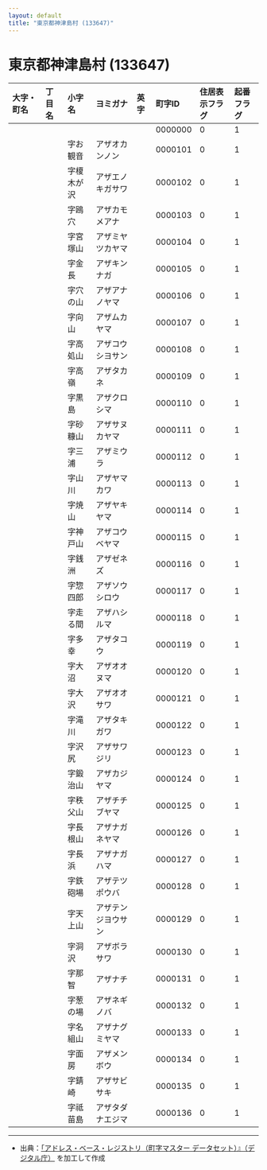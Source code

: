 ```yaml
---
layout: default
title: "東京都神津島村 (133647)"
---
```


# 東京都神津島村 (133647)

| 大字・町名 | 丁目名 | 小字名 | ヨミガナ | 英字 | 町字ID | 住居表示フラグ | 起番フラグ |
|:---|:---|:---|:---|:---|:---|:---|:---|
|  |  |  |  |  | 0000000 | 0 | 1 |
|  |  | 字お観音 | アザオカンノン |  | 0000101 | 0 | 1 |
|  |  | 字榎木が沢 | アザエノキガサワ |  | 0000102 | 0 | 1 |
|  |  | 字鴎穴 | アザカモメアナ |  | 0000103 | 0 | 1 |
|  |  | 字宮塚山 | アザミヤツカヤマ |  | 0000104 | 0 | 1 |
|  |  | 字金長 | アザキンナガ |  | 0000105 | 0 | 1 |
|  |  | 字穴の山 | アザアナノヤマ |  | 0000106 | 0 | 1 |
|  |  | 字向山 | アザムカヤマ |  | 0000107 | 0 | 1 |
|  |  | 字高処山 | アザコウシヨサン |  | 0000108 | 0 | 1 |
|  |  | 字高嶺 | アザタカネ |  | 0000109 | 0 | 1 |
|  |  | 字黒島 | アザクロシマ |  | 0000110 | 0 | 1 |
|  |  | 字砂糠山 | アザサヌカヤマ |  | 0000111 | 0 | 1 |
|  |  | 字三浦 | アザミウラ |  | 0000112 | 0 | 1 |
|  |  | 字山川 | アザヤマカワ |  | 0000113 | 0 | 1 |
|  |  | 字焼山 | アザヤキヤマ |  | 0000114 | 0 | 1 |
|  |  | 字神戸山 | アザコウベヤマ |  | 0000115 | 0 | 1 |
|  |  | 字銭洲 | アザゼネズ |  | 0000116 | 0 | 1 |
|  |  | 字惣四郎 | アザソウシロウ |  | 0000117 | 0 | 1 |
|  |  | 字走る間 | アザハシルマ |  | 0000118 | 0 | 1 |
|  |  | 字多幸 | アザタコウ |  | 0000119 | 0 | 1 |
|  |  | 字大沼 | アザオオヌマ |  | 0000120 | 0 | 1 |
|  |  | 字大沢 | アザオオサワ |  | 0000121 | 0 | 1 |
|  |  | 字滝川 | アザタキガワ |  | 0000122 | 0 | 1 |
|  |  | 字沢尻 | アザサワジリ |  | 0000123 | 0 | 1 |
|  |  | 字鍛治山 | アザカジヤマ |  | 0000124 | 0 | 1 |
|  |  | 字秩父山 | アザチチブヤマ |  | 0000125 | 0 | 1 |
|  |  | 字長根山 | アザナガネヤマ |  | 0000126 | 0 | 1 |
|  |  | 字長浜 | アザナガハマ |  | 0000127 | 0 | 1 |
|  |  | 字鉄砲場 | アザテツポウバ |  | 0000128 | 0 | 1 |
|  |  | 字天上山 | アザテンジヨウサン |  | 0000129 | 0 | 1 |
|  |  | 字洞沢 | アザボラサワ |  | 0000130 | 0 | 1 |
|  |  | 字那智 | アザナチ |  | 0000131 | 0 | 1 |
|  |  | 字葱の場 | アザネギノバ |  | 0000132 | 0 | 1 |
|  |  | 字名組山 | アザナグミヤマ |  | 0000133 | 0 | 1 |
|  |  | 字面房 | アザメンボウ |  | 0000134 | 0 | 1 |
|  |  | 字錆崎 | アザサビサキ |  | 0000135 | 0 | 1 |
|  |  | 字祗苗島 | アザタダナエジマ |  | 0000136 | 0 | 1 |

---

- 出典：[「アドレス・ベース・レジストリ（町字マスター データセット）』（デジタル庁）](https://www.digital.go.jp/policies/base_registry_address/) を加工して作成